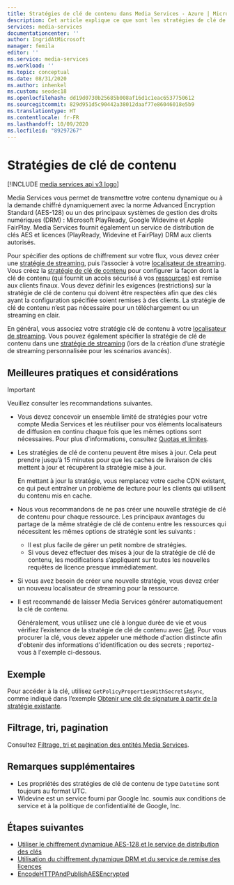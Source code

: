```yaml
---
title: Stratégies de clé de contenu dans Media Services - Azure | Microsoft Docs
description: Cet article explique ce que sont les stratégies de clé de contenu et comment Azure Media Services les utilise.
services: media-services
documentationcenter: ''
author: IngridAtMicrosoft
manager: femila
editor: ''
ms.service: media-services
ms.workload: ''
ms.topic: conceptual
ms.date: 08/31/2020
ms.author: inhenkel
ms.custom: seodec18
ms.openlocfilehash: dd19d0730b25685b008af16d1c1eac6537750612
ms.sourcegitcommit: 829d951d5c90442a38012daaf77e86046018e5b9
ms.translationtype: HT
ms.contentlocale: fr-FR
ms.lasthandoff: 10/09/2020
ms.locfileid: "89297267"
---
```

# <a name="content-key-policies"></a>Stratégies de clé de contenu

[!INCLUDE [media services api v3 logo](./includes/v3-hr.md)]

Media Services vous permet de transmettre votre contenu dynamique ou à la demande chiffré dynamiquement avec la norme Advanced Encryption Standard (AES-128) ou un des principaux systèmes de gestion des droits numériques (DRM) : Microsoft PlayReady, Google Widevine et Apple FairPlay. Media Services fournit également un service de distribution de clés AES et licences (PlayReady, Widevine et FairPlay) DRM aux clients autorisés. 

Pour spécifier des options de chiffrement sur votre flux, vous devez créer une [stratégie de streaming](streaming-policy-concept.md), puis l’associer à votre [localisateur de streaming](streaming-locators-concept.md). Vous créez la [stratégie de clé de contenu](/rest/api/media/contentkeypolicies) pour configurer la façon dont la clé de contenu (qui fournit un accès sécurisé à vos [ressources](assets-concept.md)) est remise aux clients finaux. Vous devez définir les exigences (restrictions) sur la stratégie de clé de contenu qui doivent être respectées afin que des clés ayant la configuration spécifiée soient remises à des clients. La stratégie de clé de contenu n’est pas nécessaire pour un téléchargement ou un streaming en clair. 

En général, vous associez votre stratégie clé de contenu à votre [localisateur de streaming](streaming-locators-concept.md). Vous pouvez également spécifier la stratégie de clé de contenu dans une [stratégie de streaming](streaming-policy-concept.md) (lors de la création d’une stratégie de streaming personnalisée pour les scénarios avancés). 

## <a name="best-practices-and-considerations"></a>Meilleures pratiques et considérations

> [!IMPORTANT]
> Veuillez consulter les recommandations suivantes.

* Vous devez concevoir un ensemble limité de stratégies pour votre compte Media Services et les réutiliser pour vos éléments localisateurs de diffusion en continu chaque fois que les mêmes options sont nécessaires. Pour plus d’informations, consultez [Quotas et limites](limits-quotas-constraints.md).
* Les stratégies de clé de contenu peuvent être mises à jour. Cela peut prendre jusqu’à 15 minutes pour que les caches de livraison de clés mettent à jour et récupèrent la stratégie mise à jour. 

   En mettant à jour la stratégie, vous remplacez votre cache CDN existant, ce qui peut entraîner un problème de lecture pour les clients qui utilisent du contenu mis en cache.  
* Nous vous recommandons de ne pas créer une nouvelle stratégie de clé de contenu pour chaque ressource. Les principaux avantages du partage de la même stratégie de clé de contenu entre les ressources qui nécessitent les mêmes options de stratégie sont les suivants :
   
   * Il est plus facile de gérer un petit nombre de stratégies.
   * Si vous devez effectuer des mises à jour de la stratégie de clé de contenu, les modifications s’appliquent sur toutes les nouvelles requêtes de licence presque immédiatement.
* Si vous avez besoin de créer une nouvelle stratégie, vous devez créer un nouveau localisateur de streaming pour la ressource.
* Il est recommandé de laisser Media Services générer automatiquement la clé de contenu. 

   Généralement, vous utilisez une clé à longue durée de vie et vous vérifiez l’existence de la stratégie de clé de contenu avec [Get](/rest/api/media/contentkeypolicies/get). Pour vous procurer la clé, vous devez appeler une méthode d'action distincte afin d'obtenir des informations d'identification ou des secrets ; reportez-vous à l'exemple ci-dessous.

## <a name="example"></a>Exemple

Pour accéder à la clé, utilisez `GetPolicyPropertiesWithSecretsAsync`, comme indiqué dans l’exemple [Obtenir une clé de signature à partir de la stratégie existante](get-content-key-policy-dotnet-howto.md#get-contentkeypolicy-with-secrets).

## <a name="filtering-ordering-paging"></a>Filtrage, tri, pagination

Consultez [Filtrage, tri et pagination des entités Media Services](entities-overview.md).

## <a name="additional-notes"></a>Remarques supplémentaires

* Les propriétés des stratégies de clé de contenu de type `Datetime` sont toujours au format UTC.
* Widevine est un service fourni par Google Inc. soumis aux conditions de service et à la politique de confidentialité de Google, Inc.

## <a name="next-steps"></a>Étapes suivantes

* [Utiliser le chiffrement dynamique AES-128 et le service de distribution des clés](protect-with-aes128.md)
* [Utilisation du chiffrement dynamique DRM et du service de remise des licences](protect-with-drm.md)
* [EncodeHTTPAndPublishAESEncrypted](https://github.com/Azure-Samples/media-services-v3-dotnet-core-tutorials/tree/master/NETCore/EncodeHTTPAndPublishAESEncrypted)
